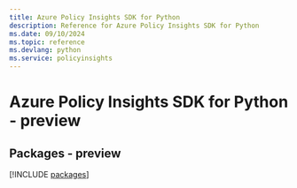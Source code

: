 ```yaml
---
title: Azure Policy Insights SDK for Python
description: Reference for Azure Policy Insights SDK for Python
ms.date: 09/10/2024
ms.topic: reference
ms.devlang: python
ms.service: policyinsights
---
```

# Azure Policy Insights SDK for Python - preview
## Packages - preview
[!INCLUDE [packages](policy-insights-index.md)]
